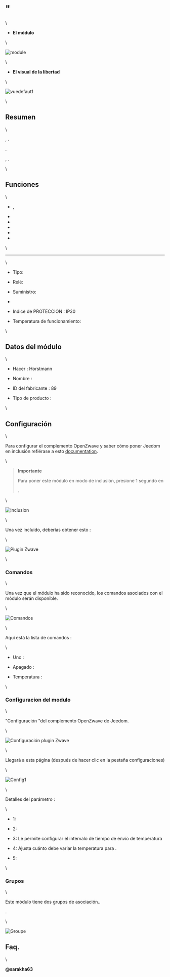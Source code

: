 " 
======================

\

-   **El módulo**

\

![module](images/secure.sir321/module.jpg)

\

-   **El visual de la libertad**

\

![vuedefaut1](images/secure.sir321/vuedefaut1.jpg)

\

Resumen 
------

\




,
.



.

,
.

\

Funciones 
---------

\

-   ,
    

-   

-   

-   

-   

-   

\

 
---------------------------

\

-   Tipo: 

-   Relé: 
    

-   Suministro: 

-   

-   Indice de PROTECCION : IP30

-   Temperatura de funcionamiento: 

\

Datos del módulo 
-----------------

\

-   Hacer : Horstmann

-   Nombre : 

-   ID del fabricante : 89

-   Tipo de producto : 
    

\

Configuración 
-------------

\

Para configurar el complemento OpenZwave y saber cómo poner Jeedom en
inclusión refiérase a esto
[documentation](https://jeedom.fr/doc/documentation/plugins/openzwave/es_ES/openzwave.html).

\

> **Importante**
>
> Para poner este módulo en modo de inclusión, presione 1 segundo en
> 
> .

\

![inclusion](images/secure.sir321/inclusion.jpg)

\

Una vez incluido, deberías obtener esto :

\

![Plugin Zwave](images/secure.sir321/information.jpg)

\

### Comandos 

\

Una vez que el módulo ha sido reconocido, los comandos asociados con el módulo serán
disponible.

\

![Comandos](images/secure.sir321/commandes.jpg)

\

Aquí está la lista de comandos :

\

-   Uno : 

-   Apagado : 

-   Temperatura : 
    

\

### Configuracion del modulo 

\


"Configuración "del complemento OpenZwave de Jeedom.

\

![Configuración plugin Zwave](images/plugin/bouton_configuration.jpg)

\

Llegará a esta página (después de hacer clic en la pestaña
configuraciones)

\

![Config1](images/secure.sir321/config1.jpg)

\

Detalles del parámetro :

\

-   1: 
    

-   2: 

-   3: Le permite configurar el intervalo de tiempo de envío de temperatura
    

-   4: Ajusta cuánto debe variar la temperatura para
    .

-   5: 
    

\

### Grupos 

\

Este módulo tiene dos grupos de asociación.. 

.

\

![Groupe](images/secure.sir321/groupe.jpg)

Faq. 
------

\

**@sarakha63**
